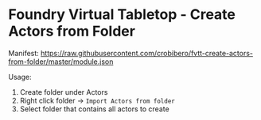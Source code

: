 # Foundry Virtual Tabletop - Create Actors from Folder

Manifest: https://raw.githubusercontent.com/crobibero/fvtt-create-actors-from-folder/master/module.json

Usage:
1. Create folder under Actors
2. Right click folder -> `Import Actors from folder`
3. Select folder that contains all actors to create
